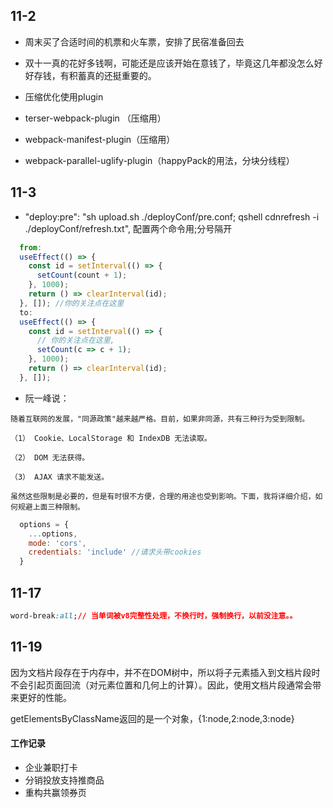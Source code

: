 ## 11-2
- 周末买了合适时间的机票和火车票，安排了民宿准备回去
- 双十一真的花好多钱啊，可能还是应该开始在意钱了，毕竟这几年都没怎么好好存钱，有积蓄真的还挺重要的。


- 压缩优化使用plugin
- terser-webpack-plugin （压缩用）
- webpack-manifest-plugin（压缩用）
- webpack-parallel-uglify-plugin（happyPack的用法，分块分线程）


## 11-3
- "deploy:pre": "sh upload.sh ./deployConf/pre.conf; qshell cdnrefresh -i ./deployConf/refresh.txt", 配置两个命令用;分号隔开
``` javascript
  from:
  useEffect(() => {
    const id = setInterval(() => {
      setCount(count + 1);
    }, 1000);
    return () => clearInterval(id);
  }, []); //你的关注点在这里
  to:
  useEffect(() => {
    const id = setInterval(() => {
      // 你的关注点在这里,
      setCount(c => c + 1);
    }, 1000);
    return () => clearInterval(id);
  }, []);
```

- 阮一峰说：
```
随着互联网的发展，"同源政策"越来越严格。目前，如果非同源，共有三种行为受到限制。

（1） Cookie、LocalStorage 和 IndexDB 无法读取。

（2） DOM 无法获得。

（3） AJAX 请求不能发送。

虽然这些限制是必要的，但是有时很不方便，合理的用途也受到影响。下面，我将详细介绍，如何规避上面三种限制。
```

``` javascript
  options = {
    ...options,
    mode: 'cors',
    credentials: 'include' //请求头带cookies
  }
```

## 11-17
``` css
word-break:all;// 当单词被v8完整性处理，不换行时，强制换行，以前没注意。。
```

## 11-19
因为文档片段存在于内存中，并不在DOM树中，所以将子元素插入到文档片段时不会引起页面回流（对元素位置和几何上的计算）。因此，使用文档片段通常会带来更好的性能。

getElementsByClassName返回的是一个对象，{1:node,2:node,3:node}

#### 工作记录
- 企业兼职打卡
- 分销投放支持推商品
- 重构共赢领券页